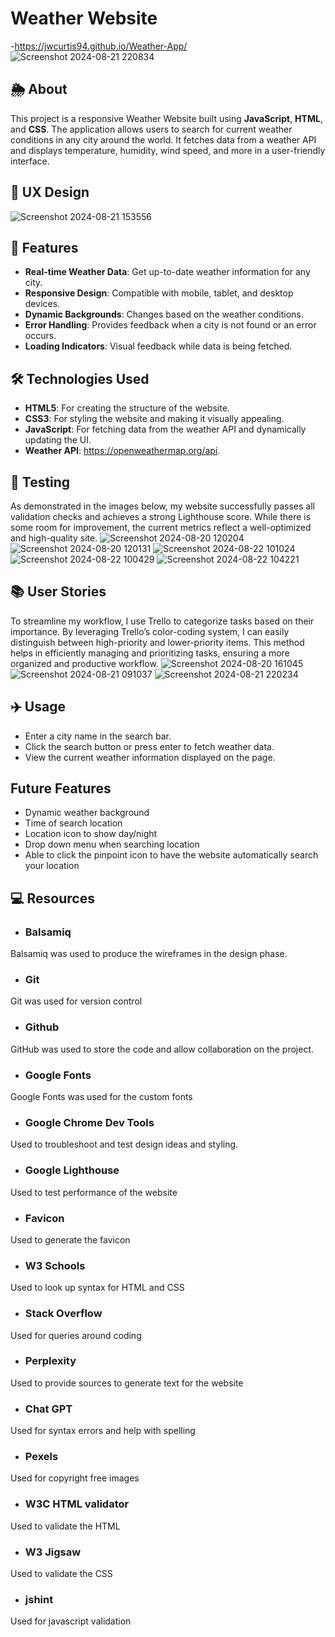 # Weather Website
-https://jwcurtis94.github.io/Weather-App/
![Screenshot 2024-08-21 220834](https://github.com/user-attachments/assets/1f5a4663-bf61-42d6-881e-94454624a9e0)

## 🌦️ About
This project is a responsive Weather Website built using **JavaScript**, **HTML**, and **CSS**. The application allows users to search for current weather conditions in any city around the world. It fetches data from a weather API and displays temperature, humidity, wind speed, and more in a user-friendly interface.

## 🔎 UX Design
![Screenshot 2024-08-21 153556](https://github.com/user-attachments/assets/2606fab4-18f2-457d-b872-549e748fd659)

## 🚀 Features
- **Real-time Weather Data**: Get up-to-date weather information for any city.
- **Responsive Design**: Compatible with mobile, tablet, and desktop devices.
- **Dynamic Backgrounds**: Changes based on the weather conditions.
- **Error Handling**: Provides feedback when a city is not found or an error occurs.
- **Loading Indicators**: Visual feedback while data is being fetched.

## 🛠️ Technologies Used
- **HTML5**: For creating the structure of the website.
- **CSS3**: For styling the website and making it visually appealing.
- **JavaScript**: For fetching data from the weather API and dynamically updating the UI.
- **Weather API**: https://openweathermap.org/api.

## 🔧 Testing
As demonstrated in the images below, my website successfully passes all validation checks and achieves a strong Lighthouse score. While there is some room for improvement, the current metrics reflect a well-optimized and high-quality site.
![Screenshot 2024-08-20 120204](https://github.com/user-attachments/assets/bd7032ab-5f47-4353-952e-d77a9dd3ed1b)
![Screenshot 2024-08-20 120131](https://github.com/user-attachments/assets/6cdacce4-8d4e-40b2-98ba-cb2060fbfc79)
![Screenshot 2024-08-22 101024](https://github.com/user-attachments/assets/fcdbc8a0-e308-49b4-860f-3ec8be6533e6)
![Screenshot 2024-08-22 100429](https://github.com/user-attachments/assets/69888062-c169-44a0-9bc0-701f7004e131)
![Screenshot 2024-08-22 104221](https://github.com/user-attachments/assets/dee441a3-e17c-44e3-b628-4644de099794)

## 📚 User Stories
To streamline my workflow, I use Trello to categorize tasks based on their importance. By leveraging Trello’s color-coding system, I can easily distinguish between high-priority and lower-priority items. This method helps in efficiently managing and prioritizing tasks, ensuring a more organized and productive workflow.
![Screenshot 2024-08-20 161045](https://github.com/user-attachments/assets/51146743-9712-4cad-a7e1-3b8eeddbd5e0)
![Screenshot 2024-08-21 091037](https://github.com/user-attachments/assets/a37c75a5-0847-4e05-87ab-ff591b84ce94)
![Screenshot 2024-08-21 220234](https://github.com/user-attachments/assets/fe068c2c-4f9c-4e18-ab74-20f2202de5fb)

## ✈️ Usage
- Enter a city name in the search bar.
- Click the search button or press enter to fetch weather data.
- View the current weather information displayed on the page.

## Future Features
- Dynamic weather background
- Time of search location
- Location icon to show day/night
- Drop down menu when searching location
- Able to click the pinpoint icon to have the website automatically search your location

## 💻 Resources
- ### Balsamiq
Balsamiq was used to produce the wireframes in the design phase.
- ### Git  
Git was used for version control
- ### Github  
GitHub was used to store the code and allow collaboration on the project.
- ### Google Fonts  
Google Fonts was used for the custom fonts
- ### Google Chrome Dev Tools  
Used to troubleshoot and test design ideas and styling.
- ### Google Lighthouse  
Used to test performance of the website
- ### Favicon  
Used to generate the favicon
- ### W3 Schools  
Used to look up syntax for HTML and CSS
- ### Stack Overflow  
Used for queries around coding
- ### Perplexity  
Used to provide sources to generate text for the website
- ### Chat GPT  
Used for syntax errors and help with spelling
- ### Pexels  
Used for copyright free images
- ### W3C HTML validator  
Used to validate the HTML
- ### W3 Jigsaw  
Used to validate the CSS
- ### jshint   
Used for javascript validation
